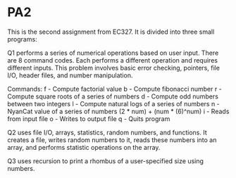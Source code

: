 # PA2
This is the second assignment from EC327. It is divided into three small programs:

Q1 performs a series of numerical operations based on user input. There are 8 command codes. Each performs a different operation and requires different inputs. This problem involves basic error checking, pointers, file I/O, header files, and number manipulation.

Commands:
f - Compute factorial value
b - Compute fibonacci number
r - Compute square roots of a series of numbers
d - Compute odd numbers between two integers
l - Compute natural logs of a series of numbers
n - NyanCat value of a series of numbers (2 * num) + (num * (6)^num)
i - Reads from input file
o - Writes to output file
q - Quits program

Q2 uses file I/O, arrays, statistics, random numbers, and functions. It creates a file, writes random numbers to it, reads these numbers into an array, and performs statistic operations on the array.

Q3 uses recursion to print a rhombus of a user-specified size using numbers.
